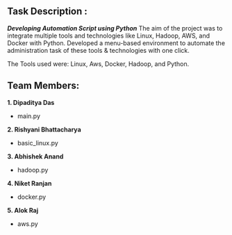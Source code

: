 ## Task Description :
***Developing Automation Script using Python***
The aim of the project was to integrate multiple tools and technologies like Linux, Hadoop, AWS, and Docker with Python. 
Developed a menu-based environment to automate the administration task of these tools & technologies with one click.

The Tools used were: Linux, Aws, Docker, Hadoop, and Python.

## Team Members:
  **1. Dipaditya Das** 
  - main.py

  **2. Rishyani Bhattacharya**
  - basic_linux.py

  **3. Abhishek Anand**
  - hadoop.py

  **4. Niket Ranjan**
  - docker.py

  **5. Alok Raj** 
  - aws.py
